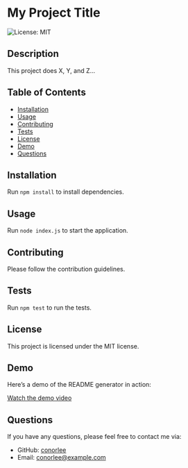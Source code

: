 # My Project Title

![License: MIT](https://img.shields.io/badge/License-MIT-yellow.svg)

## Description
This project does X, Y, and Z...

## Table of Contents
- [Installation](#installation)
- [Usage](#usage)
- [Contributing](#contributing)
- [Tests](#tests)
- [License](#license)
- [Demo](#demo)
- [Questions](#questions)

## Installation
Run `npm install` to install dependencies.

## Usage
Run `node index.js` to start the application.

## Contributing
Please follow the contribution guidelines.

## Tests
Run `npm test` to run the tests.

## License
This project is licensed under the MIT license.

## Demo

Here’s a demo of the README generator in action:

[Watch the demo video](assets/videos/DEMO-09-UTA-VIRT-FSF-FT-06-2024-U-LOLC.webm)

## Questions
If you have any questions, please feel free to contact me via:

- GitHub: [conorlee](https://github.com/conorlee)
- Email: conorlee@example.com
